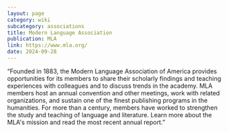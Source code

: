 ```yaml
---
layout: page
category: wiki
subcategory: associations
title: Modern Language Association
publication: MLA
link: https://www.mla.org/
date: 2024-09-28
---
```


“Founded in 1883, the Modern Language Association of America provides opportunities for its members to share their scholarly findings and teaching experiences with colleagues and to discuss trends in the academy. MLA members host an annual convention and other meetings, work with related organizations, and sustain one of the finest publishing programs in the humanities. For more than a century, members have worked to strengthen the study and teaching of language and literature. Learn more about the MLA's mission and read the most recent annual report.”
